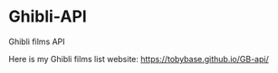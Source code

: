 # Ghibli-API
Ghibli films API

Here is my Ghibli films list website: https://tobybase.github.io/GB-api/
